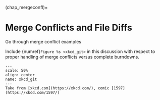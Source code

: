 (chap_mergeconfl)=
# Merge Conflicts and File Diffs

Go through merge conflict examples

Include {numref}`Figure %s <xkcd_git>` in this discussion with respect to proper handling of merge conflicts versus complete burndowns.

```{figure} ../../_static/lecture_specific/MergeConflicts/xkcd_git_1597.png
---
scale: 50%
align: center
name: xkcd_git
---
Take from [xkcd.com](https://xkcd.com/), comic [1597](https://xkcd.com/1597/)
```
